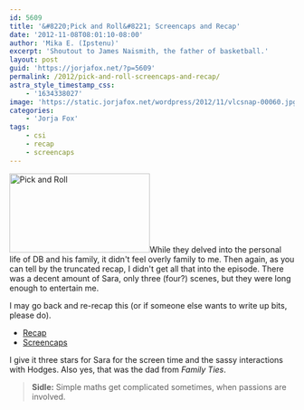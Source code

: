 ```yaml
---
id: 5609
title: '&#8220;Pick and Roll&#8221; Screencaps and Recap'
date: '2012-11-08T08:01:10-08:00'
author: 'Mika E. (Ipstenu)'
excerpt: 'Shoutout to James Naismith, the father of basketball.'
layout: post
guid: 'https://jorjafox.net/?p=5609'
permalink: /2012/pick-and-roll-screencaps-and-recap/
astra_style_timestamp_css:
    - '1634338027'
image: 'https://static.jorjafox.net/wordpress/2012/11/vlcsnap-00060.jpg'
categories:
    - 'Jorja Fox'
tags:
    - csi
    - recap
    - screencaps
---
```


<img class="alignleft size-medium wp-image-5610" title="Pick and Roll" src="//static.jorjafox.net/wordpress/2012/11/vlcsnap-00060-248x140.jpg" alt="Pick and Roll" width="248" height="140" />While they delved into the personal life of DB and his family, it didn't feel overly family to me. Then again, as you can tell by the truncated recap, I didn't get all that into the episode. There was a decent amount of Sara, only three (four?) scenes, but they were long enough to entertain me.

I may go back and re-recap this (or if someone else wants to write up bits, please do).
<ul>
	<li><a href="https://jorjafox.net/wiki/Pick_and_Roll">Recap</a></li>
	<li><a href="https://jorjafox.net/gallery/tv/csi/season13/06pick/">Screencaps</a></li>
</ul>
I give it three stars for Sara for the screen time and the sassy interactions with Hodges. Also yes, that was the dad from <em>Family Ties</em>.
<blockquote><strong>Sidle:</strong> Simple maths get complicated sometimes, when passions are involved.</blockquote>